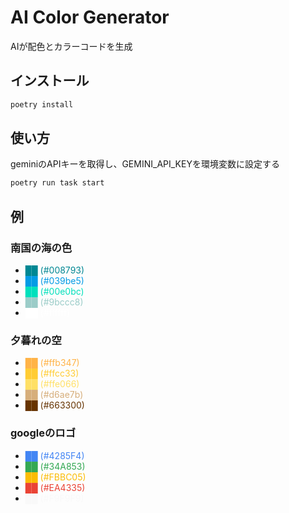 # AI Color Generator

AIが配色とカラーコードを生成

## インストール

```sh
poetry install
```

## 使い方

geminiのAPIキーを取得し、GEMINI_API_KEYを環境変数に設定する

```sh
poetry run task start
```

## 例

### 南国の海の色
- <span style="color : #008793">██ (#008793)</span>
- <span style="color : #039be5">██ (#039be5)</span>
- <span style="color : #00e0bc">██ (#00e0bc)</span>
- <span style="color : #9bccc8">██ (#9bccc8)</span>
- <span style="color : #ffffff">██ (#ffffff)</span>

### 夕暮れの空
- <span style="color : #ffb347">██ (#ffb347)</span>
- <span style="color : #ffcc33">██ (#ffcc33)</span>
- <span style="color : #ffe066">██ (#ffe066)</span>
- <span style="color : #d6ae7b">██ (#d6ae7b)</span>
- <span style="color : #663300">██ (#663300)</span>

### googleのロゴ
- <span style="color : #4285F4">██ (#4285F4)</span>
- <span style="color : #34A853">██ (#34A853)</span>
- <span style="color : #FBBC05">██ (#FBBC05)</span>
- <span style="color : #EA4335">██ (#EA4335)</span>
- <span style="color : #F9F9F9">██ (#F9F9F9)</span>
